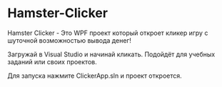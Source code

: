# Hamster-Clicker
Hamster Clicker - Это WPF проект который откроет кликер игру с шуточной возможностью вывода денег!

Загружай в Visual Studio и начинай кликать.
Подойдёт для учебных заданий или своих проектов.

Для запуска нажмите ClickerApp.sln и проект откроется.
